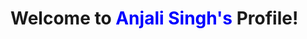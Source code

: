 <h1>Welcome to <span style="color: blue">Anjali Singh's</span> Profile!</h1>

<!---
Anj2608/Anj2608 is a ✨ special ✨ repository because its `README.md` (this file) appears on your GitHub profile.
You can click the Preview link to take a look at your changes.
--->
